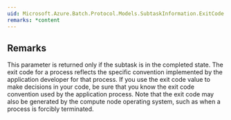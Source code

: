 ```yaml
---  
uid: Microsoft.Azure.Batch.Protocol.Models.SubtaskInformation.ExitCode  
remarks: *content  
---  
```

  
## Remarks  
 This parameter is returned only if the subtask is in the completed             state. The exit code for a process reflects the specific             convention implemented by the application developer for that             process. If you use the exit code value to make decisions in your             code, be sure that you know the exit code convention used by the             application process. Note that the exit code may also be             generated by the compute node operating system, such as when a             process is forcibly terminated.